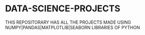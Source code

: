 # DATA-SCIENCE-PROJECTS
THIS REPOSITORARY HAS ALL THE PROJECTS MADE USING NUMPY|PANDAS|MATPLOTLIB|SEABORN LIBRARIES OF PYTHON
